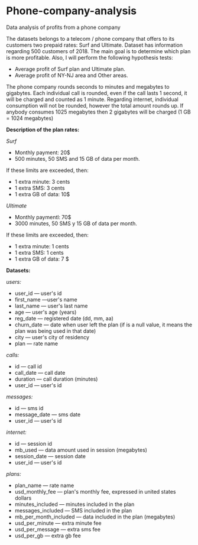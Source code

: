 # Phone-company-analysis
Data analysis of profits from a phone company

The datasets belongs to a telecom / phone company that offers to its customers two prepaid rates: Surf and Ultimate. Dataset has information regarding 500 customers of 2018. The main goal is to determine which plan is more profitable. Also, I will perform the following hypothesis tests:
- Average profit of Surf plan and Ultimate plan.
- Average profit of NY-NJ area and Other areas.

The phone company rounds seconds to minutes and megabytes to gigabytes. Each individual call is rounded, even if the call lasts 1 second, it will be charged and counted as 1 minute. Regarding internet, individual consumption will not be rounded, however the total amount rounds up. If anybody consumes 1025 megabytes then 2 gigabytes will be charged (1 GB = 1024 megabytes)

**Description of the plan rates:**

_Surf_

- Monthly payment: 20$
- 500 minutes, 50 SMS and 15 GB of data per month.

If these limits are exceeded, then:

- 1 extra minute: 3 cents
- 1 extra SMS: 3 cents
- 1 extra GB of data: 10$

_Ultimate_

- Monthly paymentl: 70$
- 3000 minutes, 50 SMS y 15 GB of data per month.

If these limits are exceeded, then:

- 1 extra minute: 1 cents
- 1 extra SMS: 1 cents
- 1 extra GB of data: 7 $

**Datasets:**

_users:_

- user_id — user's id
- first_name —user's name
- last_name — user's last name
- age — user's age (years)
- reg_date — registered date (dd, mm, aa)
- churn_date — date when user left the plan (if is a null value, it means the plan was being used in that date)
- city — user's city of residency
- plan — rate name

_calls:_

- id — call id
- call_date — call date
- duration — call duration (minutes)
- user_id — user's id

_messages:_

- id — sms id
- message_date — sms date
- user_id — user's id

_internet:_

- id — session id
- mb_used — data amount used in session (megabytes)
- session_date — session date
- user_id — user's id

_plans:_

- plan_name — rate name
- usd_monthly_fee — plan's monthly fee, expressed in united states dollars
- minutes_included — minutes included in the plan
- messages_included — SMS included in the plan
- mb_per_month_included — data included in the plan (megabytes)
- usd_per_minute — extra minute fee
- usd_per_message — extra sms fee
- usd_per_gb — extra gb fee
